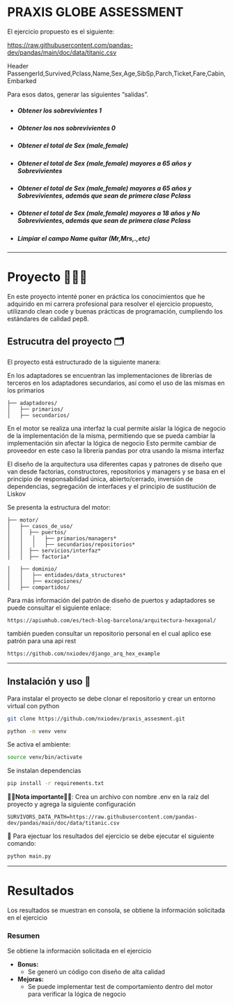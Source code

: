# PRAXIS GLOBE ASSESSMENT

El ejercicio propuesto es el siguiente:

https://raw.githubusercontent.com/pandas-dev/pandas/main/doc/data/titanic.csv

Header PassengerId,Survived,Pclass,Name,Sex,Age,SibSp,Parch,Ticket,Fare,Cabin,Embarked 

Para esos datos, generar las siguientes “salidas”.

- ##### Obtener los sobrevivientes 1
- ##### Obtener los nos sobrevivientes 0
- ##### Obtener el total de Sex (male,female)
- ##### Obtener el total de Sex (male,female) mayores a 65 años y Sobrevivientes
- ##### Obtener el total de Sex (male,female) mayores a 65 años y Sobrevivientes, además que sean de primera clase Pclass
- ##### Obtener el total de Sex (male,female) mayores a 18 años y No Sobrevivientes, además que sean de primera clase Pclass
- ##### Limpiar el campo Name  quitar (Mr,Mrs,.,etc)

***
# Proyecto 🧑🏾‍💻

En este proyecto intenté poner en práctica los conocimientos que he adquirido en mi carrera profesional para resolver el ejercicio propuesto, utilizando clean code y buenas prácticas de programación, cumpliendo los estándares de calidad pep8.

## Estrucutra del proyecto 🗂️

El proyecto está estructurado de la siguiente manera:

En los adaptadores se encuentran las implementaciones de librerías de terceros
en los adaptadores secundarios, así como el uso de las mismas en los primarios
```
├── adaptadores/ 
│   ├── primarios/
│   ├── secundarios/
```
En el motor se realiza una interfaz la cual permite aislar la lógica de negocio de la implementación de la misma, 
permitiendo que se pueda cambiar la implementación sin afectar la lógica de negocio
Esto permite cambiar de proveedor en este caso la librería pandas por otra usando la misma interfaz

El diseño de la arquitectura usa diferentes capas y patrones de diseño que van desde factorias, constructores, repositorios y managers
y se basa en el principio de responsabilidad única, abierto/cerrado, inversión de dependencias, segregación de interfaces y el principio de sustitución de Liskov

Se presenta la estructura del motor:

```
├── motor/
│   ├── casos_de_uso/
│   │  ├── puertos/
│   │   │   ├── primarios/managers*
│   │   │   ├── secundarios/repositorios*
│   │  ├── servicios/interfaz*
│   │  ├── factoria*

│   ├── dominio/
│   │   ├── entidades/data_structures*
│   │   ├── excepciones/
│   ├── compartidos/
```

Para más información del patrón de diseño de puertos y adaptadores se puede consultar el siguiente enlace:

```
https://apiumhub.com/es/tech-blog-barcelona/arquitectura-hexagonal/
```

también pueden consultar un repositorio personal en el cual aplico ese patrón para una api rest
```
https://github.com/nxiodev/django_arq_hex_example
```
***
## Instalación y uso 🚂

Para instalar el proyecto se debe clonar el repositorio y crear un entorno virtual con python

```sh
git clone https://github.com/nxiodev/praxis_assesment.git
```

```sh
python -m venv venv
```
Se activa el ambiente:
```sh
source venv/bin/activate
```
Se instalan dependencias
```sh
pip install -r requirements.txt
```


****🚨🚨Nota importante🚨🚨****: Crea un archivo con nombre .env en la raíz del proyecto y agrega la siguiente configuración

```
SURVIVORS_DATA_PATH=https://raw.githubusercontent.com/pandas-dev/pandas/main/doc/data/titanic.csv

```

🚀 Para ejectuar los resultados del ejercicio se debe ejecutar el siguiente comando:

```sh
python main.py
```
***
# Resultados

Los resultados se muestran en consola, se obtiene la información solicitada en el ejercicio

### Resumen

Se obtiene la información solicitada en el ejercicio
- **Bonus:**
  - Se generó un código con diseño de alta calidad
- **Mejoras:**
  - Se puede implementar test de comportamiento dentro del motor para verificar la lógica de negocio

